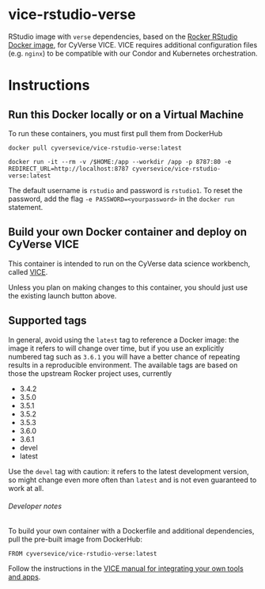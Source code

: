 # vice-rstudio-verse
RStudio image with `verse` dependencies, based on the
[Rocker RStudio Docker image](https://hub.docker.com/r/rocker/verse),
for CyVerse VICE. VICE requires additional configuration files (e.g. `nginx`) to
be compatible with our Condor and Kubernetes orchestration.

# Instructions

## Run this Docker locally or on a Virtual Machine

To run these containers, you must first pull them from DockerHub

```
docker pull cyversevice/vice-rstudio-verse:latest
```

```
docker run -it --rm -v /$HOME:/app --workdir /app -p 8787:80 -e REDIRECT_URL=http://localhost:8787 cyversevice/vice-rstudio-verse:latest
```

The default username is `rstudio` and password is `rstudio1`. To reset the
password, add the flag `-e PASSWORD=<yourpassword>` in the `docker run`
statement.

## Build your own Docker container and deploy on CyVerse VICE

This container is intended to run on the CyVerse data science workbench, called
[VICE](https://cyverse-visual-interactive-computing-environment.readthedocs-hosted.com/en/latest/index.html).

Unless you plan on making changes to this container, you should just use the
existing launch button above.

## Supported tags

In general, avoid using the `latest` tag to reference a Docker image: the image
it refers to will change over time, but if you use an explicitly numbered tag
such as `3.6.1` you will have a better chance of repeating results in a
reproducible environment. The available tags are based on those the upstream
Rocker project uses, currently
- 3.4.2
- 3.5.0
- 3.5.1
- 3.5.2
- 3.5.3
- 3.6.0
- 3.6.1
- devel
- latest

Use the `devel` tag with caution: it refers to the latest development version,
so might change even more often than `latest` and is not even guaranteed to work
at all.

###### Developer notes

To build your own container with a Dockerfile and additional dependencies, pull
the pre-built image from DockerHub:

```
FROM cyversevice/vice-rstudio-verse:latest
```

Follow the instructions in the
[VICE manual for integrating your own tools and apps](https://cyverse-visual-interactive-computing-environment.readthedocs-hosted.com/en/latest/developer_guide/building.html).

